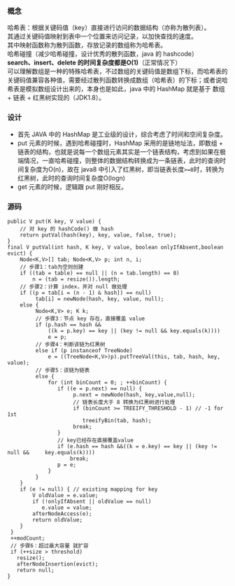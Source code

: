 ### 概念  
哈希表：根据关键码值（key）直接进行访问的数据结构（亦称为散列表）。  
	其通过关键码值映射到表中一个位置来访问记录，以加快查找的速度。  
	其中映射函数称为散列函数，存放记录的数组称为哈希表。  
	哈希碰撞（减少哈希碰撞，设计优秀的散列函数，java 的 hashcode）   
**search、insert、delete 的时间复杂度都是O(1)**（正常情况下）   
可以理解数组是一种的特殊哈希表，不过数组的关键码值是数组下标，而哈希表的关键码值兼容各种值，需要经过散列函数转换成数组（哈希表）的下标；或者说哈希表是模拟数组设计出来的，本身也是如此，java 中的 HashMap 就是基于 数组 + 链表 + 红黑树实现的（JDK1.8）。  

### 设计  
* 首先 JAVA 中的 HashMap 是工业级的设计，综合考虑了时间和空间复杂度。
* put 元素的时候，遇到哈希碰撞时，HashMap 采用的是链地址法，即数组 + 链表的结构，也就是说每一个数组元素其实是一个链表结构，考虑到如果在极端情况，一直哈希碰撞，则整体的数据结构转换成为一条链表，此时的查询时间复杂度为O(n)，故在 java8 中引入了红黑树，即当链表长度`>=8`时，转换为红黑树，此时的查询时间复杂度O(logn)  
* get 元素的时候，逻辑跟 put 刚好相反。  

### 源码  
	public V put(K key, V value) {  
	 	// 对 key 的 hashCode() 做 hash  
	 	return putVal(hash(key), key, value, false, true);  
	}  
	final V putVal(int hash, K key, V value, boolean onlyIfAbsent,boolean evict) {  
		Node<K,V>[] tab; Node<K,V> p; int n, i;  
		// 步骤1：tab为空则创建
	    if ((tab = table) == null || (n = tab.length) == 0)  
			n = (tab = resize()).length;
	    // 步骤2：计算 index，并对 null 做处理  
		if ((p = tab[i = (n - 1) & hash]) == null) 
	         tab[i] = newNode(hash, key, value, null); 
		else {
	         Node<K,V> e; K k;
	         // 步骤3：节点 key 存在，直接覆盖 value
	         if (p.hash == hash &&
	             ((k = p.key) == key || (key != null && key.equals(k))))
	             e = p;
	         // 步骤4：判断该链为红黑树  
	         else if (p instanceof TreeNode)
	             e = ((TreeNode<K,V>)p).putTreeVal(this, tab, hash, key, value);
	         // 步骤5：该链为链表  
		     else {
	             for (int binCount = 0; ; ++binCount) {
	                if ((e = p.next) == null) {
	                     p.next = newNode(hash, key,value,null);
                         // 链表长度大于 8 转换为红黑树进行处理
	                     if (binCount >= TREEIFY_THRESHOLD - 1) // -1 for 1st  
	                        treeifyBin(tab, hash);
	                     break;
	                }
                    // key已经存在直接覆盖value
	                if (e.hash == hash &&((k = e.key) == key || (key != null && 	key.equals(k)))) 
						break;
	                p = e;
	             }
	         }
		}  
        if (e != null) { // existing mapping for key
            V oldValue = e.value;
            if (!onlyIfAbsent || oldValue == null)
               e.value = value;
	        afterNodeAccess(e);
            return oldValue;
        }
	 }
	 ++modCount;
	 // 步骤6：超过最大容量 就扩容
	 if (++size > threshold)
       resize();
	   afterNodeInsertion(evict);
	   return null;
    }
		